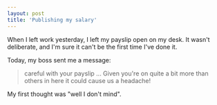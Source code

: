 ```yaml
---
layout: post
title: 'Publishing my salary'
---
```


When I left work yesterday, I left my payslip open on my desk. It wasn't deliberate, and I'm sure it can't be the first time I've done it.

Today, my boss sent me a message:

> careful with your payslip ... Given you're on quite a bit more than others in here it could cause us a headache!

My first thought was "well I don't mind". 